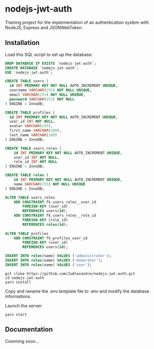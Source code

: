 # nodejs-jwt-auth

Training project for the implementation of an authentication system with NodeJS, Express and JSONWebToken.

## Installation

Load this SQL script to set up the database:

```sql
DROP DATABASE IF EXISTS `nodejs-jwt-auth`;
CREATE DATABASE `nodejs-jwt-auth`;
USE `nodejs-jwt-auth`;

CREATE TABLE users (
  id INT PRIMARY KEY NOT NULL AUTO_INCREMENT UNIQUE,
  username VARCHAR(255) NOT NULL UNIQUE,
  email VARCHAR(255) NOT NULL UNIQUE,
  password VARCHAR(255) NOT NULL
) ENGINE = InnoDB;

CREATE TABLE profiles (
  id INT PRIMARY KEY NOT NULL AUTO_INCREMENT UNIQUE,
  user_id INT NOT NULL,
  avatar VARCHAR(255),
  first_name VARCHAR(100),
  last_name VARCHAR(100)
) ENGINE = InnoDB;

CREATE TABLE users_roles (
	id INT PRIMARY KEY NOT NULL AUTO_INCREMENT UNIQUE,
    user_id INT NOT NULL,
    role_id INT NOT NULL
) ENGINE = InnoDB;

CREATE TABLE roles (
	id INT PRIMARY KEY NOT NULL AUTO_INCREMENT UNIQUE,
    name VARCHAR(255) NOT NULL UNIQUE
) ENGINE = InnoDB;

ALTER TABLE users_roles
	ADD CONSTRAINT fk_users_roles__user_id
		FOREIGN KEY (user_id)
		REFERENCES users(id),
	ADD CONSTRAINT fk_users_roles__role_id
		FOREIGN KEY (role_id)
		REFERENCES roles(id);
        
ALTER TABLE profiles
	ADD CONSTRAINT fk_profiles_user_id
		FOREIGN KEY (user_id)
        REFERENCES users(id);

INSERT INTO roles(name) VALUES ('administrator');
INSERT INTO roles(name) VALUES ('moderator');
INSERT INTO roles(name) VALUES ('user');
```

```
git clone https://github.com/JuAlexandre/nodejs-jwt-auth.git
cd nodejs-jwt-auth
yarn install
```

Copy and rename the .env.template file to .env and modify the database informations.

Launch the server:

```
yarn start
```

## Documentation

Comming soon...
